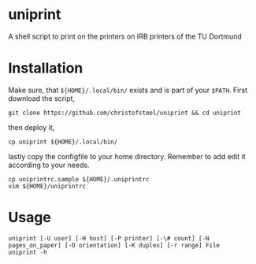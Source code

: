 # uniprint

A shell script to print on the printers on IRB printers of the TU Dortmund

# Installation

Make sure, that `${HOME}/.local/bin/` exists and is part of your `$PATH`. First
download the script,

    git clone https://github.com/christofsteel/uniprint && cd uniprint

then deploy it,

    cp uniprint ${HOME}/.local/bin/

lastly copy the configfile to your home directory. Remember to add edit it according to your needs.

    cp uniprintrc.sample ${HOME}/.uniprintrc
    vim ${HOME}/uniprintrc

# Usage

    uniprint [-U user] [-H host] [-P printer] [-\# count] [-N pages_on_paper] [-O orientation] [-K duplex] [-r range] File
    uniprint -h
